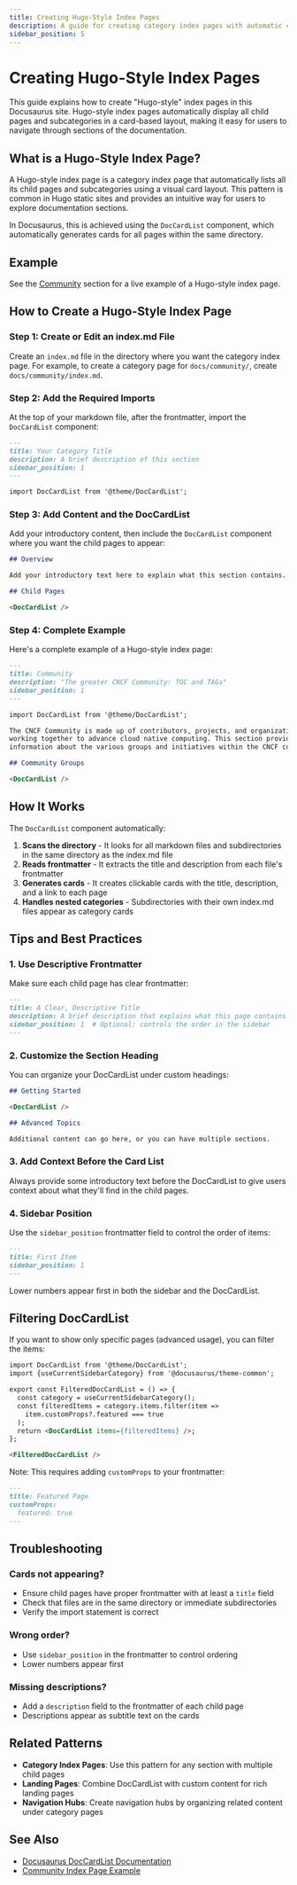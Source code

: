 ```yaml
---
title: Creating Hugo-Style Index Pages
description: A guide for creating category index pages with automatic child page listings
sidebar_position: 5
---
```


# Creating Hugo-Style Index Pages

This guide explains how to create "Hugo-style" index pages in this Docusaurus site. Hugo-style index pages automatically display all child pages and subcategories in a card-based layout, making it easy for users to navigate through sections of the documentation.

## What is a Hugo-Style Index Page?

A Hugo-style index page is a category index page that automatically lists all its child pages and subcategories using a visual card layout. This pattern is common in Hugo static sites and provides an intuitive way for users to explore documentation sections.

In Docusaurus, this is achieved using the `DocCardList` component, which automatically generates cards for all pages within the same directory.

## Example

See the [Community](/community) section for a live example of a Hugo-style index page.

## How to Create a Hugo-Style Index Page

### Step 1: Create or Edit an index.md File

Create an `index.md` file in the directory where you want the category index page. For example, to create a category page for `docs/community/`, create `docs/community/index.md`.

### Step 2: Add the Required Imports

At the top of your markdown file, after the frontmatter, import the `DocCardList` component:

```markdown
---
title: Your Category Title
description: A brief description of this section
sidebar_position: 1
---

import DocCardList from '@theme/DocCardList';
```

### Step 3: Add Content and the DocCardList

Add your introductory content, then include the `DocCardList` component where you want the child pages to appear:

```markdown
## Overview

Add your introductory text here to explain what this section contains.

## Child Pages

<DocCardList />
```

### Step 4: Complete Example

Here's a complete example of a Hugo-style index page:

```markdown
---
title: Community
description: "The greater CNCF Community: TOC and TAGs"
sidebar_position: 1
---

import DocCardList from '@theme/DocCardList';

The CNCF Community is made up of contributors, projects, and organizations 
working together to advance cloud native computing. This section provides 
information about the various groups and initiatives within the CNCF community.

## Community Groups

<DocCardList />
```

## How It Works

The `DocCardList` component automatically:

1. **Scans the directory** - It looks for all markdown files and subdirectories in the same directory as the index.md file
2. **Reads frontmatter** - It extracts the title and description from each file's frontmatter
3. **Generates cards** - It creates clickable cards with the title, description, and a link to each page
4. **Handles nested categories** - Subdirectories with their own index.md files appear as category cards

## Tips and Best Practices

### 1. Use Descriptive Frontmatter

Make sure each child page has clear frontmatter:

```markdown
---
title: A Clear, Descriptive Title
description: A brief description that explains what this page contains
sidebar_position: 1  # Optional: controls the order in the sidebar
---
```

### 2. Customize the Section Heading

You can organize your DocCardList under custom headings:

```markdown
## Getting Started

<DocCardList />

## Advanced Topics

Additional content can go here, or you can have multiple sections.
```

### 3. Add Context Before the Card List

Always provide some introductory text before the DocCardList to give users context about what they'll find in the child pages.

### 4. Sidebar Position

Use the `sidebar_position` frontmatter field to control the order of items:

```markdown
---
title: First Item
sidebar_position: 1
---
```

Lower numbers appear first in both the sidebar and the DocCardList.

## Filtering DocCardList

If you want to show only specific pages (advanced usage), you can filter the items:

```markdown
import DocCardList from '@theme/DocCardList';
import {useCurrentSidebarCategory} from '@docusaurus/theme-common';

export const FilteredDocCardList = () => {
  const category = useCurrentSidebarCategory();
  const filteredItems = category.items.filter(item => 
    item.customProps?.featured === true
  );
  return <DocCardList items={filteredItems} />;
};

<FilteredDocCardList />
```

Note: This requires adding `customProps` to your frontmatter:

```markdown
---
title: Featured Page
customProps:
  featured: true
---
```

## Troubleshooting

### Cards not appearing?

- Ensure child pages have proper frontmatter with at least a `title` field
- Check that files are in the same directory or immediate subdirectories
- Verify the import statement is correct

### Wrong order?

- Use `sidebar_position` in the frontmatter to control ordering
- Lower numbers appear first

### Missing descriptions?

- Add a `description` field to the frontmatter of each child page
- Descriptions appear as subtitle text on the cards

## Related Patterns

- **Category Index Pages**: Use this pattern for any section with multiple child pages
- **Landing Pages**: Combine DocCardList with custom content for rich landing pages
- **Navigation Hubs**: Create navigation hubs by organizing related content under category pages

## See Also

- [Docusaurus DocCardList Documentation](https://docusaurus.io/docs/sidebar/items#embedding-generated-index-in-doc-page)
- [Community Index Page Example](/community)
